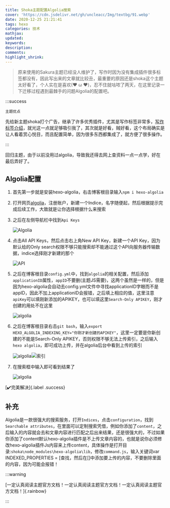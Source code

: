 ```yaml
---
title: Shoka主题配置Algolia搜索
cover: 'https://cdn.jsdelivr.net/gh/uncleacc/Img/textbg/91.webp'
date: 2020-12-25 21:21:41
tags: hexo
categories: 技术
mathjax: 
updated: 
keywords: 
description: 
comments: 
highlight_shrink: 
---
```


> 原来使用的Sakura主题已经没人维护了，写作时因为没有集成插件很多标签都没有，因此写出来的文章就比较丑，最重要的原因还是shoka这个主题太好看了，个人实在是喜欢(❤ ω ❤)，忍不住就咕哝了两天，在这里记录一下迁移过程遇到最棘手的问题Algolia的配置吧。

:::success

`主题优点`

先给新主题shoka打个广告，继承了许多优秀插件，尤其是写作标签非常多，[写作标签介绍](https://shoka.lostyu.me/computer-science/note/theme-shoka-doc/special/)，就光这一点就足够吸引我了，其次就是好看，贼好看，这个布局确实是让人看着赏心悦目，而且配置简单，因为很多东西都集成了，就方便了很多操作。

:::

回归主题，由于以前没用过algolia，导致我还得去网上查资料一点一点学，好在最后弄好了。

## Algolia配置

1. 首先第一步就是安装hexo-algolia，右击博客根目录输入`npm i hexo-algolia`

2. 打开网页[algolia](https://www.algolia.com/)，注册账户，新建一个Indice，名字随便起，然后根据提示完成后续工作，大致就是让你选择根据什么来搜索

3. 之后在左侧导航栏中找到`Api Keys`

   ![](https://cdn.jsdelivr.net/gh/uncleacc/Sucai/20201225213848.png "Algolia")

4. 点击All API Keys，然后点击右上角New API Key，新建一个API Key，因为默认给的Only search权限不够只能搜索却不能通过这个API向服务器传输数据，indice选择刚才新建的那个

   ![](https://cdn.jsdelivr.net/gh/uncleacc/Sucai/20201225214129.png "API")

5. 之后在博客根目录`config.yml`中，找到`algolia`的相关配置，然后添加`applicationID`属性，`appID`不要删(主题JS需要)，这两个虽然是一样的，但是因为hexo-algolia会自动去config.yml文件中寻找applicationID字眼而不是appID，因此不加上applicationID会报错，之后填上相应的值，这里注意`apiKey`可以填刚新添加的APIKEY，也可以填这里`Search-Only APIKEY`，刚才创建的用处不在这里

   ![](https://cdn.jsdelivr.net/gh/uncleacc/Sucai/20201225220935.png "algolia")

5. 之后在博客根目录右击`git bash`，输入`export HEXO_ALGOLIA_INDEXING_KEY="你刚才新创建的APIKEY"`，这里一定要是你新创建的不能是Search-Only APIKEY，否则权限不够无法上传索引，之后输入`hexo algolia`，即可成功上传，并在algolia后台中看到上传的索引

   ![](https://cdn.jsdelivr.net/gh/uncleacc/Sucai/20201225222422.png "algolia")![](https://cdn.jsdelivr.net/gh/uncleacc/Sucai/20201225224116.png "索引")

6. 在搜索框中输入即可看到结果了

   ![](https://cdn.jsdelivr.net/gh/uncleacc/Sucai/20201225223941.png "algolia")

[:heavy_check_mark:完美解决]{.label .success}

## 补充

Algolia是一款很强大的搜索服务，打开`Indices`，点击`configuration`，找到`Searchable attributes`，在里面可以定制搜索凭借，例如你添加了`content`，之后输入的内容就会去和文章内容进行匹配之后出来结果，还是很强大的，不过如果你添加了content默认hexo-algolia插件是不上传文章内容的，也就是说你必须修改hexo-algolia插件Js内容来上传content，具体操作是打开目录:`shoka\node_modules\hexo-algolia\lib`，修改`command.js`，输入关键词var INDEXED_PROPERTIES = [查找，然后在[]中添加要上传的内容，不要删除里面的内容，因为可能会报错！

:::warning

[一定认真阅读主题官方文档！一定认真阅读主题官方文档！一定认真阅读主题官方文档！]{.rainbow}

:::

